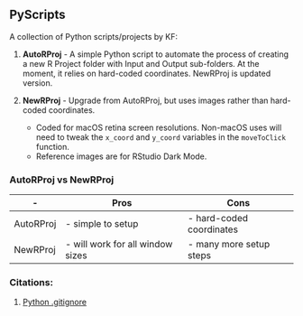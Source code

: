 ## PyScripts

A collection of Python scripts/projects by KF:

1. **AutoRProj** - A simple Python script to automate the process of creating a new R Project folder with Input and Output sub-folders. At the moment, it relies on hard-coded coordinates. NewRProj is updated version.

2. **NewRProj** - Upgrade from AutoRProj, but uses images rather than hard-coded coordinates.
   - Coded for macOS retina screen resolutions. Non-macOS uses will need to tweak the `x_coord` and `y_coord` variables in the `moveToClick` function.
   - Reference images are for RStudio Dark Mode.



### AutoRProj vs NewRProj

| -         | Pros                             | Cons                     |
| --------- | -------------------------------- | ------------------------ |
| AutoRProj | - simple to setup                | - hard-coded coordinates |
| NewRProj  | - will work for all window sizes | - many more setup steps  |



### Citations:

1. [Python .gitignore](https://gist.github.com/GhostofGoes/94580e76cd251972b15b4821c8a06f59)
